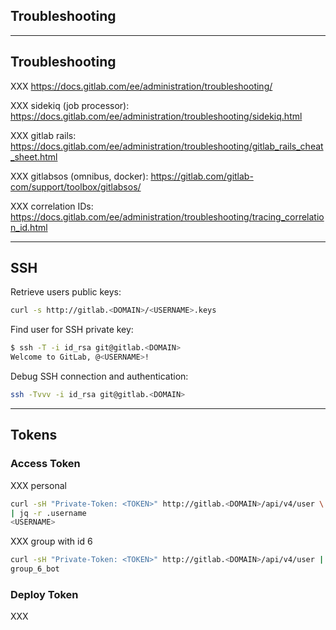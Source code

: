 <!-- .slide: class="vertical-center" -->

<i class="fa-duotone fa-briefcase-medical fa-8x fa-duotone-colors" style="float: right; color: grey;"></i>

## Troubleshooting

---

## Troubleshooting

XXX https://docs.gitlab.com/ee/administration/troubleshooting/

XXX sidekiq (job processor): https://docs.gitlab.com/ee/administration/troubleshooting/sidekiq.html

XXX gitlab rails: https://docs.gitlab.com/ee/administration/troubleshooting/gitlab_rails_cheat_sheet.html

XXX gitlabsos (omnibus, docker): https://gitlab.com/gitlab-com/support/toolbox/gitlabsos/

XXX correlation IDs: https://docs.gitlab.com/ee/administration/troubleshooting/tracing_correlation_id.html

---

## SSH

Retrieve users public keys:

```bash
curl -s http://gitlab.<DOMAIN>/<USERNAME>.keys
```

Find user for SSH private key:

```bash
$ ssh -T -i id_rsa git@gitlab.<DOMAIN>
Welcome to GitLab, @<USERNAME>!
```

Debug SSH connection and authentication:

```bash
ssh -Tvvv -i id_rsa git@gitlab.<DOMAIN>
```

---

## Tokens

### Access Token

XXX personal

```bash
curl -sH "Private-Token: <TOKEN>" http://gitlab.<DOMAIN>/api/v4/user \
| jq -r .username
<USERNAME>
```

XXX group with id 6

```bash
curl -sH "Private-Token: <TOKEN>" http://gitlab.<DOMAIN>/api/v4/user | jq -r .username
group_6_bot
```

### Deploy Token

XXX
